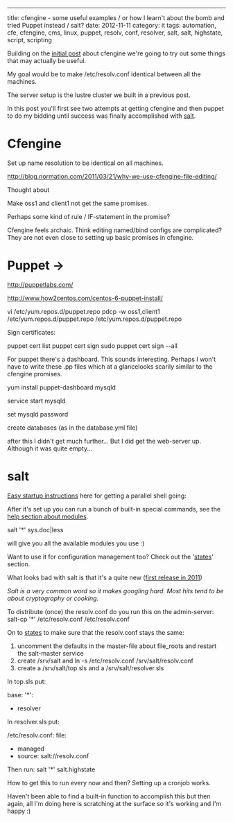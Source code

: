 ---
title: cfengine - some useful examples / or how I learn't about the bomb and tried Puppet instead / salt?
date: 2012-11-11
category: it
tags: automation, cfe, cfengine, cms, linux, puppet, resolv, conf, resolver, salt, salt, highstate, script, scripting

Building on the [initial post](https://www.guldmyr.com/cfengine-whats-that-all-about/ "cfengine – what’s that about?") about cfengine we're going to try out some things that may actually be useful.

My goal would be to make /etc/resolv.conf identical between all the machines.

The server setup is the lustre cluster we built in a previous post.

In this post you'll first see two attempts at getting cfengine and then puppet to do my bidding until success was finally accomplished with [salt](https://www.guldmyr.com/cfengine-some-useful-examples-or-how-i-learnt-about-the-bomb-and-tried-puppet-instead-salt/#salt).

# Cfengine

Set up name resolution to be identical on all machines.

<http://blog.normation.com/2011/03/21/why-we-use-cfengine-file-editing/>

Thought about

Make oss1 and client1 not get the same promises.

Perhaps some kind of rule / IF-statement in the promise?

Cfengine feels archaic. Think editing named/bind configs are complicated? They are not even close to setting up basic promises in cfengine.

# Puppet ->

<http://puppetlabs.com/>

<http://www.how2centos.com/centos-6-puppet-install/>

vi /etc/yum.repos.d/puppet.repo
pdcp -w oss1,client1 /etc/yum.repos.d/puppet.repo /etc/yum.repos.d/puppet.repo

Sign certificates:

puppet cert list
puppet cert sign
sudo puppet cert sign --all

For puppet there's a dashboard. This sounds interesting. Perhaps I won't have to write these .pp files which at a glancelooks scarily similar to the cfengine promises.

yum install puppet-dashboard mysqld

service start mysqld

set mysqld password

create databases (as in the database.yml file)

after this I didn't get much further... But I did get the web-server up. Although it was quite empty...

# salt

[Easy startup instructions](http://docs.saltstack.org/en/latest/topics/installation/fedora.html "http://docs.saltstack.org/en/latest/topics/installation/fedora.html") here for getting a parallel shell going:

After it's set up you can run a bunch of built-in special commands, see the [help section about modules](http://docs.saltstack.com/en/latest/#salt-in-depth "http://docs.saltstack.com/en/latest/#salt-in-depth").

salt '\*' sys.doc|less

will give you all the available modules you use :)

Want to use it for configuration management too? Check out the '[states](http://docs.saltstack.org/en/latest/topics/tutorials/starting_states.html "http://docs.saltstack.org/en/latest/topics/tutorials/starting_states.html")' section.

What looks bad with salt is that it's a quite new ([first release in 2011](http://en.wikipedia.org/wiki/Comparison_of_open_source_configuration_management_software#cite_note-43 "http://en.wikipedia.org/wiki/Comparison_of_open_source_configuration_management_software#cite_note-43"))

_Salt is a very common word so it makes googling hard. Most hits tend to be about cryptography or cooking._

To distribute (once) the resolv.conf do you run this on the admin-server: salt-cp '\*' /etc/resolv.conf /etc/resolv.conf

On to [states](http://docs.saltstack.org/en/latest/topics/tutorials/states_pt1.html "http://docs.saltstack.org/en/latest/topics/tutorials/states_pt1.html") to make sure that the resolv.conf stays the same:

1. uncomment the defaults in the master-file about file\_roots and restart the salt-master service
2. create /srv/salt and ln -s /etc/resolv.conf /srv/salt/resolv.conf
3. create a /srv/salt/top.sls and a /srv/salt/resolver.sls

In top.sls put:

base:
 '\*':

- resolver

In resolver.sls put:

/etc/resolv.conf:
 file:

- managed
- source: salt://resolv.conf

Then run: salt '\*' salt.highstate

How to get this to run every now and then? Setting up a cronjob works.

Haven't been able to find a built-in function to accomplish this but then again, all I'm doing here is scratching at the surface so it's working and I'm happy :)
